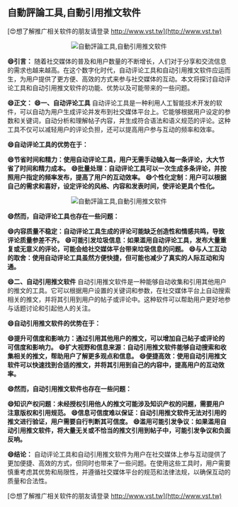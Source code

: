 ## **自動評論工具,自動引用推文软件**

[😍想了解推广相关软件的朋友请登录 http://www.vst.tw](http://www.vst.tw)

 <center><img src="https://vst.tw/MP4/tuiguang/png/0.png" alt="自動評論工具,自動引用推文软件"></center>

**😄引言：**
随着社交媒体的普及和用户数量的不断增长，人们对于分享和交流信息的需求也越来越高。在这个数字化时代，自动评论工具和自动引用推文软件应运而生，为用户提供了更方便、高效的方式来参与社交媒体的互动。本文将探讨自动评论工具和自动引用推文软件的功能、优势以及可能带来的一些问题。

**😄正文：**
**😄一、自动评论工具**
自动评论工具是一种利用人工智能技术开发的软件，可以自动为用户生成评论并发布到社交媒体平台上。它能够根据用户设定的参数和关键词，自动分析和理解帖子内容，并生成符合语法和语义规范的评论。这种工具不仅可以减轻用户的评论负担，还可以提高用户参与互动的频率和效率。

**😄自动评论工具的优势在于：**

**😄节省时间和精力：使用自动评论工具，用户无需手动输入每一条评论，大大节省了时间和精力成本。**
**😄批量处理：自动评论工具可以一次生成多条评论，并按照用户指定的频率发布，提高了用户的互动效率。**
**😄个性化定制：用户可以根据自己的需求和喜好，设定评论的风格、内容和发表时间，使评论更具个性化。**

 <center><img src="https://vst.tw/MP4/tuiguang/png/2.png" alt="自動評論工具,自動引用推文软件"></center>

**😄然而，自动评论工具也存在一些问题：**

**😄内容质量不稳定：自动评论工具生成的评论可能缺乏创造性和情感共鸣，导致评论质量参差不齐。**
**😄可能引发垃圾信息：如果滥用自动评论工具，发布大量重复或无意义的评论，可能会给社交媒体平台带来垃圾信息的问题。**
**😄与人工互动的取舍：使用自动评论工具虽然方便快捷，但可能也减少了真实的人际互动和沟通。**

**😄二、自动引用推文软件**
自动引用推文软件是一种能够自动收集和引用其他用户的推文的工具。它可以根据用户设置的关键词和参数，在社交媒体平台上自动搜索相关的推文，并将其引用到用户的帖子或评论中。这种软件可以帮助用户更好地参与话题讨论和引起他人的关注。

**😄自动引用推文软件的优势在于：**

**😄提升可信度和影响力：通过引用其他用户的推文，可以增加自己帖子或评论的可信度和影响力。**
**😄扩大视野和信息来源：自动引用推文软件能够自动搜索和收集相关的推文，帮助用户了解更多观点和信息。**
**😄便捷高效：使用自动引用推文软件可以快速找到合适的推文，并将其引用到自己的内容中，提高用户的互动效率。**

**😄然而，自动引用推文软件也存在一些问题：**

**😄知识产权问题：未经授权引用他人的推文可能涉及知识产权的问题，需要用户注意版权和引用规范。**
**😄信息可信度难以保证：自动引用推文软件无法对引用的推文进行验证，用户需要自行判断其可信度。**
**😄滥用可能引发争议：如果滥用自动引用推文软件，将大量无关或不恰当的推文引用到帖子中，可能引发争议和负面反响。**

**😄结论：**
自动评论工具和自动引用推文软件为用户在社交媒体上参与互动提供了更加便捷、高效的方式，但同时也带来了一些问题。在使用这些工具时，用户需要慎重考虑其优势和局限性，并遵循社交媒体平台的规范和法律法规，以确保互动的质量和合法性。

[😍想了解推广相关软件的朋友请登录 http://www.vst.tw](http://www.vst.tw)



